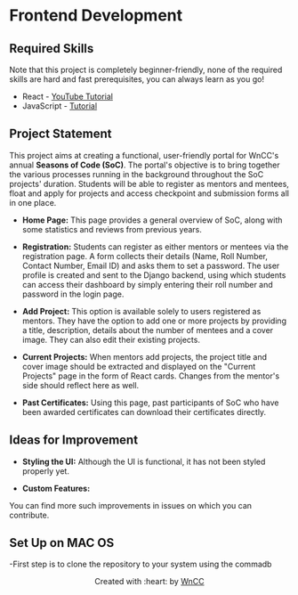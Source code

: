 # Frontend Development

## Required Skills

Note that this project is completely beginner-friendly, none of the required skills are hard and fast prerequisites, you can always learn as you go!

- React - [YouTube Tutorial](https://www.youtube.com/playlist?list=PLu0W_9lII9agx66oZnT6IyhcMIbUMNMdt)
- JavaScript - [Tutorial](https://github.com/wncc/learners-space/blob/master/Web%20Development/Week%203/Bootstap%2BJavaScript.md)

## Project Statement

This project aims at creating a functional, user-friendly portal for WnCC's annual **Seasons of Code (SoC)**. The portal's objective is to bring together the various processes running in the background throughout the SoC projects' duration. Students will be able to register as mentors and mentees, float and apply for projects and access checkpoint and submission forms all in one place.

- **Home Page:** This page provides a general overview of SoC, along with some statistics and reviews from previous years.

- **Registration:** Students can register as either mentors or mentees via the registration page. A form collects their details (Name, Roll Number, Contact Number, Email ID) and asks them to set a password. The user profile is created and sent to the Django backend, using which students can access their dashboard by simply entering their roll number and password in the login page.

- **Add Project:** This option is available solely to users registered as mentors. They have the option to add one or more projects by providing a title, description, details about the number of mentees and a cover image. They can also edit their existing projects.

- **Current Projects:** When mentors add projects, the project title and cover image should be extracted and displayed on the "Current Projects" page in the form of React cards. Changes from the mentor's side should reflect here as well.

- **Past Certificates:** Using this page, past participants of SoC who have been awarded certificates can download their certificates directly.

## Ideas for Improvement

- **Styling the UI:** Although the UI is functional, it has not been styled properly yet.

- **Custom Features:**

You can find more such improvements in issues on which you can contribute.

## Set Up on MAC OS
-First step is to clone the repository to your system using the commadb


<p align="center">Created with :heart: by <a href="https://itc.gymkhana.iitb.ac.in/wncc/">WnCC</a></p>
